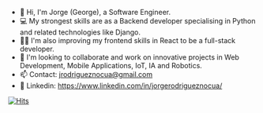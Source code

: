 - 👋 Hi, I'm Jorge (George), a Software Engineer.
- 💻 My strongest skills are as a Backend developer specialising in Python and related technologies like Django. 
- 👨‍🎓 I'm also improving my frontend skills in React to be a full-stack developer.
- 🤝 I'm looking to collaborate and work on innovative projects in Web Development, Mobile Applications, IoT, IA and Robotics.
- 📫 Contact: jrodrigueznocua@gmail.com
- 🔗 Linkedin: https://www.linkedin.com/in/jorgerodrigueznocua/

[![Hits](https://hits.seeyoufarm.com/api/count/incr/badge.svg?tab=repositories&url=https%3A%2F%2Fgithub.com%2Fjrodriguez19&count_bg=%2379C83D&title_bg=%23555555&icon=&icon_color=%23E7E7E7&title=hits&edge_flat=false)](https://hits.seeyoufarm.com)

<!---
jrodriguez19/jrodriguez19 is a ✨ special ✨ repository because its `README.md` (this file) appears on your GitHub profile.
You can click the Preview link to take a look at your changes.
--->
